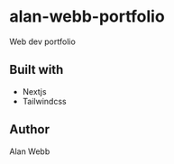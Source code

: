 # alan-webb-portfolio

Web dev portfolio

## Built with

- Nextjs
- Tailwindcss

## Author

Alan Webb

